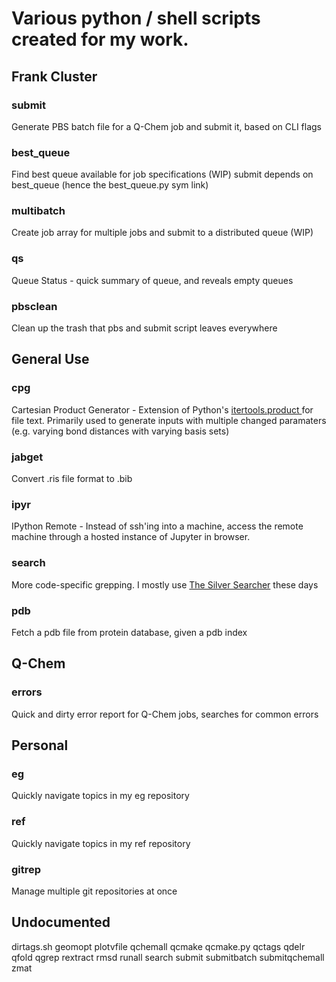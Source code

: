 # Various python / shell scripts created for my work.

## Frank Cluster
### submit
Generate PBS batch file for a Q-Chem job and submit it, based on CLI flags

### best_queue
Find best queue available for job specifications (WIP)
submit depends on best_queue (hence the best_queue.py sym link)

### multibatch
Create job array for multiple jobs and submit to a distributed queue (WIP)

### qs
Queue Status - quick summary of queue, and reveals empty queues

### pbsclean
Clean up the trash that pbs and submit script leaves everywhere

## General Use
### cpg
Cartesian Product Generator - Extension of Python's 
[itertools.product ](https://docs.python.org/3.3/library/itertools.html#itertools.product) for file text.
Primarily used to generate inputs with multiple changed paramaters (e.g. varying bond distances with varying basis sets)

### jabget
Convert .ris file format to .bib

### ipyr
IPython Remote - Instead of ssh'ing into a machine, 
access the remote machine through a hosted instance of Jupyter in browser.

### search
More code-specific grepping. I mostly use [The Silver Searcher](https://github.com/ggreer/the_silver_searcher) these days

### pdb
Fetch a pdb file from protein database, given a pdb index

## Q-Chem
### errors
Quick and dirty error report for Q-Chem jobs, searches for common errors

## Personal
### eg
Quickly navigate topics in my eg repository

### ref
Quickly navigate topics in my ref repository

### gitrep
Manage multiple git repositories at once


## Undocumented
dirtags.sh
geomopt
plotvfile
qchemall
qcmake
qcmake.py
qctags
qdelr
qfold
qgrep
rextract
rmsd
runall
search
submit
submitbatch
submitqchemall
zmat
